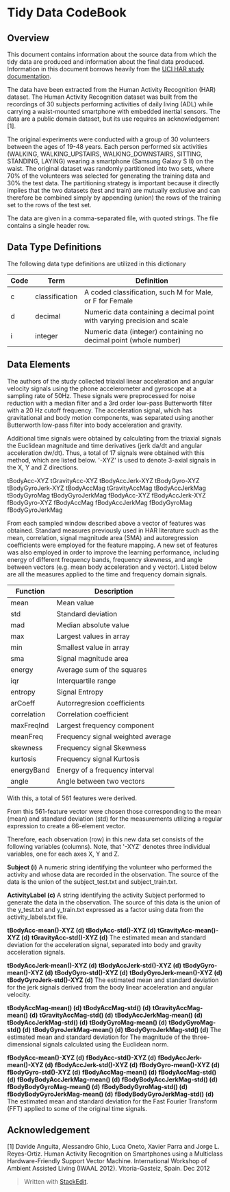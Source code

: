 Tidy Data CodeBook
===
Overview
---
This document contains information about the source data from which the tidy data are produced and information about the final data produced.  Information in this document borrows heavily from the [UCI HAR study documentation](https://www.elen.ucl.ac.be/Proceedings/esann/esannpdf/es2013-84.pdf).

The data have been extracted from the Human Activity Recognition (HAR) dataset.  The Human Activity Recognition dataset was built from the recordings of 30 subjects performing activities of daily living (ADL) while carrying a waist-mounted smartphone with embedded inertial sensors.  The data are a public domain dataset, but its use requires an acknowledgement [1].

The original experiments were conducted with a group of 30 volunteers between the ages of 19-48 years. Each person performed six activities (WALKING, WALKING\_UPSTAIRS, WALKING\_DOWNSTAIRS, SITTING, STANDING, LAYING) wearing a smartphone (Samsung Galaxy S II) on the waist.  The original dataset was randomly partitioned into two sets, where 70% of the volunteers was selected for generating the training data and 30% the test data.  The partitioning strategy is important because it directly implies that the two datasets (test and train) are mutually exclusive and can therefore be combined simply by appending (union) the rows of the training set to the rows of the test set.

The data are given in a comma-separated file, with quoted strings.  The file contains a single header row.

Data Type Definitions
---
The following data type definitions are utilized in this dictionary

| Code | Term | Definition |
| --- | --- | -- |
| c | classification | A coded classification, such M for Male, or F for Female |
| d | decimal | Numeric data containing a decimal point with varying precision and scale |
| i | integer | Numeric data (integer) containing no decimal point (whole number)  

Data Elements
---
The authors of the study collected triaxial linear acceleration and angular velocity signals using the phone accelerometer and gyroscope at a sampling rate of 50Hz. These signals were preprocessed for noise reduction with a median filter and a 3rd order low-pass Butterworth filter with a 20 Hz cutoff frequency. The acceleration signal, which has gravitational and body motion components, was separated using another Butterworth low-pass filter into body acceleration and gravity. 

Additional time signals were obtained by calculating from the triaxial signals the Euclidean magnitude and time derivatives (jerk da/dt and angular acceleration dw/dt).  Thus, a total of 17 signals were obtained with this method, which are listed below.  '-XYZ' is used to denote 3-axial signals in the X, Y and Z directions.

tBodyAcc-XYZ
tGravityAcc-XYZ
tBodyAccJerk-XYZ
tBodyGyro-XYZ
tBodyGyroJerk-XYZ
tBodyAccMag
tGravityAccMag
tBodyAccJerkMag
tBodyGyroMag
tBodyGyroJerkMag
fBodyAcc-XYZ
fBodyAccJerk-XYZ
fBodyGyro-XYZ
fBodyAccMag
fBodyAccJerkMag
fBodyGyroMag
fBodyGyroJerkMag

From each sampled window described above a vector of features was obtained. Standard measures previously used in HAR literature such as the mean, correlation, signal magnitude area (SMA) and autoregression coefficients were employed for the feature mapping. A new set of features was also employed in order to improve the learning performance, including energy of different frequency bands, frequency skewness, and angle between vectors (e.g. mean body acceleration and y vector). Listed below are all the measures applied to the time and frequency domain signals.

| Function | Description |
| --- | --- |
| mean | Mean value |
| std | Standard deviation |
| mad | Median absolute value |
| max | Largest values in array |
| min | Smallest value in array |
| sma | Signal magnitude area |
| energy | Average sum of the squares |
| iqr | Interquartile range |
| entropy | Signal Entropy |
| arCoeff | Autorregresion coefficients |
| correlation | Correlation coefficient |
| maxFreqInd | Largest frequency component |
| meanFreq | Frequency signal weighted average |
| skewness | Frequency signal Skewness |
| kurtosis | Frequency signal Kurtosis |
| energyBand | Energy of a frequency interval |
| angle | Angle between two vectors |

With this, a total of 561 features were derived.

From this 561-feature vector were chosen those corresponding to the mean (mean) and standard deviation (std) for the measurements utilizing a regular expression to create a 66-element vector.

Therefore, each observation (row) in this new data set consists of the following variables (columns).  Note, that '-XYZ' denotes three individual variables, one for each axes X, Y and Z.

**Subject (i)**
A numeric string identifying the volunteer who performed the activity and whose data are recorded in the observation.  The source of the data is the union of the subject\_test.txt and subject\_train.txt.

**ActivityLabel (c)**
A string identifying the activity Subject performed to generate the data in the observation.  The source of this data is the union of the y\_test.txt and y\_train.txt expressed as a factor using data from the activity\_labels.txt file.

**tBodyAcc-mean()-XYZ (d)**
**tBodyAcc-std()-XYZ (d)**
**tGravityAcc-mean()-XYZ (d)**
**tGravityAcc-std()-XYZ (d)**
The estimated mean and standard deviation for the acceleration signal, separated into body and gravity acceleration signals.

**tBodyAccJerk-mean()-XYZ (d)**
**tBodyAccJerk-std()-XYZ (d)**
**tBodyGyro-mean()-XYZ (d)**
**tBodyGyro-std()-XYZ (d)**
**tBodyGyroJerk-mean()-XYZ (d)**
**tBodyGyroJerk-std()-XYZ (d)**
The estimated mean and standard deviation for the jerk signals derived from the body linear acceleration and angular velocity.

**tBodyAccMag-mean() (d)**
**tBodyAccMag-std() (d)**
**tGravityAccMag-mean() (d)**
**tGravityAccMag-std() (d)**
**tBodyAccJerkMag-mean() (d)**
**tBodyAccJerkMag-std() (d)**
**tBodyGyroMag-mean() (d)**
**tBodyGyroMag-std() (d)**
**tBodyGyroJerkMag-mean() (d)**
**tBodyGyroJerkMag-std() (d)**
The estimated mean and standard deviation for The magnitude of the three-dimensional signals calculated using the Euclidean norm.

**fBodyAcc-mean()-XYZ (d)**
**fBodyAcc-std()-XYZ (d)**
**fBodyAccJerk-mean()-XYZ (d)**
**fBodyAccJerk-std()-XYZ (d)**
**fBodyGyro-mean()-XYZ (d)**
**fBodyGyro-std()-XYZ (d)**
**fBodyAccMag-mean() (d)**
**fBodyAccMag-std() (d)**
**fBodyBodyAccJerkMag-mean() (d)**
**fBodyBodyAccJerkMag-std() (d)**
**fBodyBodyGyroMag-mean() (d)**
**fBodyBodyGyroMag-std() (d)**
**fBodyBodyGyroJerkMag-mean() (d)**
**fBodyBodyGyroJerkMag-std()  (d)**
The estimated mean and standard deviation for the Fast Fourier Transform (FFT) applied to some of the original time signals.

Acknowledgement
---
[1] Davide Anguita, Alessandro Ghio, Luca Oneto, Xavier Parra and Jorge L. Reyes-Ortiz. Human Activity Recognition on Smartphones using a Multiclass Hardware-Friendly Support Vector Machine. International Workshop of Ambient Assisted Living (IWAAL 2012). Vitoria-Gasteiz, Spain. Dec 2012



> Written with [StackEdit](https://stackedit.io/).